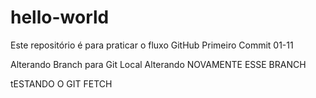 # hello-world
Este repositório é para praticar o fluxo GitHub
Primeiro Commit 01-11

Alterando Branch para Git Local
Alterando NOVAMENTE ESSE BRANCH

tESTANDO O GIT FETCH

